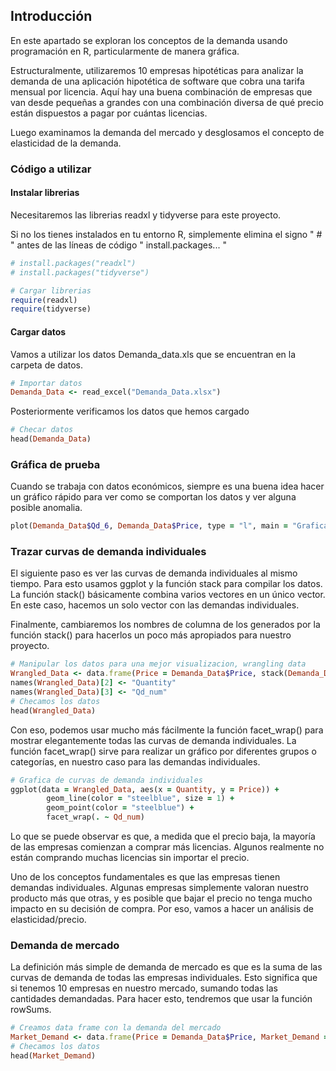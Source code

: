 ## Introducción
En este apartado se exploran los conceptos de la demanda usando programación en R, particularmente de manera gráfica. 

Estructuralmente, utilizaremos 10 empresas hipotéticas para analizar la demanda de una aplicación hipotética de software que cobra una tarifa mensual por licencia. Aquí hay una buena combinación de empresas que van desde pequeñas a grandes con una combinación diversa de qué precio están dispuestos a pagar por cuántas licencias.

Luego examinamos la demanda del mercado y desglosamos el concepto de elasticidad de la demanda.

### Código a utilizar

#### Instalar librerias
Necesitaremos las librerias readxl y tidyverse para este proyecto. 

Si no los tienes instalados en tu entorno R, simplemente elimina el signo " # " antes de las líneas de código " install.packages... " 

```ruby
# install.packages("readxl") 
# install.packages("tidyverse")

# Cargar librerias 
require(readxl) 
require(tidyverse)
```

#### Cargar datos
Vamos a utilizar los datos Demanda_data.xls que se encuentran en la carpeta de datos. 

```ruby
# Importar datos 
Demanda_Data <- read_excel("Demanda_Data.xlsx")
```

Posteriormente verificamos los datos que hemos cargado

```ruby
# Checar datos 
head(Demanda_Data)
```

### Gráfica de prueba
Cuando se trabaja con datos económicos, siempre es una buena idea hacer un gráfico rápido para ver como se comportan los datos y ver alguna posible anomalia.

```ruby
plot(Demanda_Data$Qd_6, Demanda_Data$Price, type = "l", main = "Grafica", xlab = "Cantidad", ylab = "Precio")
```
### Trazar curvas de demanda individuales
El siguiente paso es ver las curvas de demanda individuales al mismo tiempo. Para esto usamos ggplot y la función stack para compilar los datos. La función stack() básicamente combina varios vectores en un único vector. En este caso, hacemos un solo vector con las demandas individuales. 

Finalmente, cambiaremos los nombres de columna de los generados por la función stack() para hacerlos un poco más apropiados para nuestro proyecto.

```ruby
# Manipular los datos para una mejor visualizacion, wrangling data
Wrangled_Data <- data.frame(Price = Demanda_Data$Price, stack(Demanda_Data[2:11]))
names(Wrangled_Data)[2] <- "Quantity"
names(Wrangled_Data)[3] <- "Qd_num"
# Checamos los datos
head(Wrangled_Data)
```

Con eso, podemos usar mucho más fácilmente la función facet_wrap() para mostrar elegantemente todas las curvas de demanda individuales. La función facet_wrap() sirve para realizar un gráfico por diferentes grupos o categorías, en nuestro caso para las demandas individuales.

```ruby
# Grafica de curvas de demanda individuales
ggplot(data = Wrangled_Data, aes(x = Quantity, y = Price)) +
        geom_line(color = "steelblue", size = 1) +
        geom_point(color = "steelblue") +
        facet_wrap(. ~ Qd_num)
```

Lo que se puede observar es que, a medida que el precio baja, la mayoría de las empresas comienzan a comprar más licencias. Algunos realmente no están comprando muchas licencias sin importar el precio. 

Uno de los conceptos fundamentales es que las empresas tienen demandas individuales. Algunas empresas simplemente valoran nuestro producto más que otras, y es posible que bajar el precio no tenga mucho impacto en su decisión de compra. Por eso, vamos a hacer un análisis de elasticidad/precio. 

### Demanda de mercado
La definición más simple de demanda de mercado es que es la suma de las curvas de demanda de todas las empresas individuales. Esto significa que si tenemos 10 empresas en nuestro mercado, sumando todas las cantidades demandadas. Para hacer esto, tendremos que usar la función rowSums. 

```ruby
# Creamos data frame con la demanda del mercado
Market_Demand <- data.frame(Price = Demanda_Data$Price, Market_Demand = rowSums(Demanda_Data[2:11]))
# Checamos los datos
head(Market_Demand)
```
